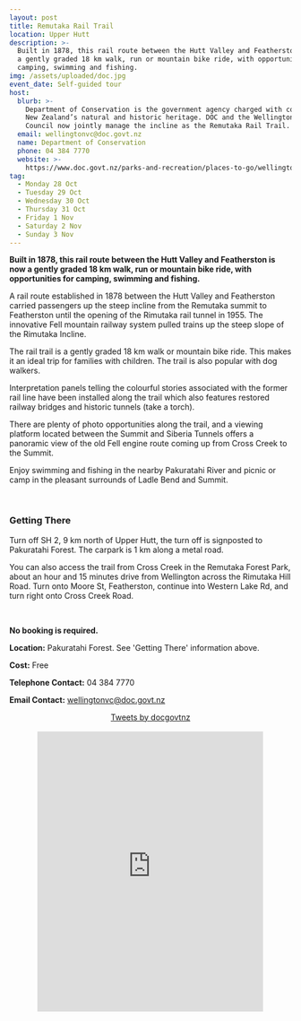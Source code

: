 ```yaml
---
layout: post
title: Remutaka Rail Trail
location: Upper Hutt
description: >-
  Built in 1878, this rail route between the Hutt Valley and Featherston is now
  a gently graded 18 km walk, run or mountain bike ride, with opportunities for
  camping, swimming and fishing.
img: /assets/uploaded/doc.jpg
event_date: Self-guided tour
host:
  blurb: >-
    Department of Conservation is the government agency charged with conserving
    New Zealand’s natural and historic heritage. DOC and the Wellington Regional
    Council now jointly manage the incline as the Remutaka Rail Trail.
  email: wellingtonvc@doc.govt.nz
  name: Department of Conservation
  phone: 04 384 7770
  website: >-
    https://www.doc.govt.nz/parks-and-recreation/places-to-go/wellington-kapiti/places/remutaka-forest-park/things-to-do/tracks/remutaka-rail-trail/
tag:
  - Monday 28 Oct
  - Tuesday 29 Oct
  - Wednesday 30 Oct
  - Thursday 31 Oct
  - Friday 1 Nov
  - Saturday 2 Nov
  - Sunday 3 Nov
---
```

**Built in 1878, this rail route between the Hutt Valley and Featherston is now a gently graded 18 km walk, run or mountain bike ride, with opportunities for camping, swimming and fishing.**

A rail route established in 1878 between the Hutt Valley and Featherston carried passengers up the steep incline from the Remutaka summit to Featherston until the opening of the Rimutaka rail tunnel in 1955. The innovative Fell mountain railway system pulled trains up the steep slope of the Rimutaka Incline.

The rail trail is a gently graded 18 km walk or mountain bike ride. This makes it an ideal trip for families with children. The trail is also popular with dog walkers.

Interpretation panels telling the colourful stories associated with the former rail line have been installed along the trail which also features restored railway bridges and historic tunnels (take a torch).

There are plenty of photo opportunities along the trail, and a viewing platform located between the Summit and Siberia Tunnels offers a panoramic view of the old Fell engine route coming up from Cross Creek to the Summit.

Enjoy swimming and fishing in the nearby Pakuratahi River and picnic or camp in the pleasant surrounds of Ladle Bend and Summit.

<br>

### Getting There

Turn off SH 2, 9 km north of Upper Hutt, the turn off is signposted to Pakuratahi Forest. The carpark is 1 km along a metal road.

You can also access the trail from Cross Creek in the Remutaka Forest Park, about an hour and 15 minutes drive from Wellington across the Rimutaka Hill Road. Turn onto Moore St, Featherston, continue into Western Lake Rd, and turn right onto Cross Creek Road.

<br>

**No booking is required.**

**Location:** Pakuratahi Forest. See 'Getting There' information above. 

**Cost:** Free

**Telephone Contact:** 04 384 7770

**Email Contact:** wellingtonvc@doc.govt.nz

<center><a class="twitter-timeline" data-width="80%" data-height="500" href="https://twitter.com/docgovtnz?ref_src=twsrc%5Etfw">Tweets by docgovtnz</a> <script async src="https://platform.twitter.com/widgets.js" charset="utf-8"></script></center>

<br>

<center><iframe src="https://www.facebook.com/plugins/page.php?href=https%3A%2F%2Fwww.facebook.com%2Fdocgovtnz%2F&tabs=timeline&width=800&height=500&small_header=true&adapt_container_width=false&hide_cover=false&show_facepile=true&appId" width="80%" height="500" style="border:none;overflow:hidden" scrolling="no" frameborder="0" allowTransparency="true" allow="encrypted-media"></iframe></center>
